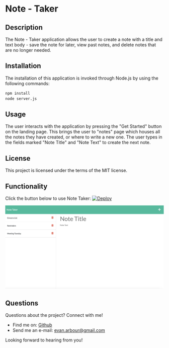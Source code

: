 # Note - Taker

## Description

The Note - Taker application allows the user to create a note with a title and text body - save the note for later, view past notes, and delete notes that are no longer needed.

## Installation

The installation of this application is invoked through Node.js by using the following commands:

```bash
npm install
node server.js
```

## Usage

The user interacts with the application by pressing the "Get Started" button on the landing page. This brings the user to "notes" page which houses all the notes they have created, or where to write a new one. The user types in the fields marked "Note Title" and "Note Text" to create the next note.

## License

This project is licensed under the terms of the MIT license.

## Functionality

Click the button below to use Note Taker:
[![Deploy](https://www.herokucdn.com/deploy/button.png)](https://cryptic-fortress-99665.herokuapp.com)

![screenshot of application](./assets/images/note-taker.png)

## Questions

Questions about the project? Connect with me!

- Find me on: [Github](https://github.com/evanarbour)
- Send me an e-mail: evan.arbour@gmail.com

Looking forward to hearing from you!
